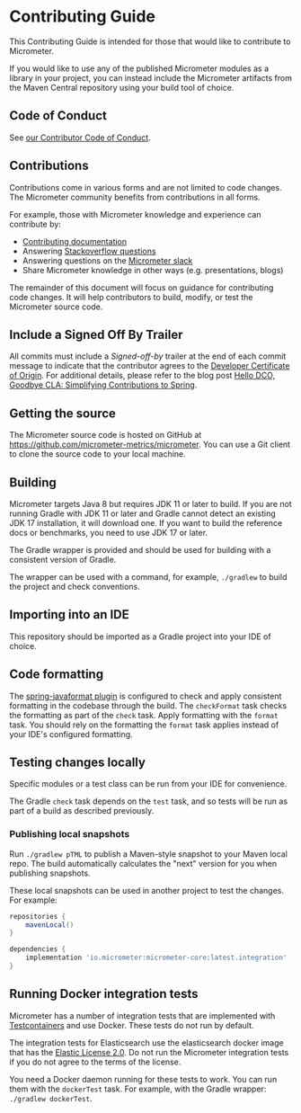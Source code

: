 # Contributing Guide

This Contributing Guide is intended for those that would like to contribute to Micrometer.

If you would like to use any of the published Micrometer modules as a library in your project, you can instead include the Micrometer artifacts from the Maven Central repository using your build tool of choice.

## Code of Conduct

See [our Contributor Code of Conduct](https://github.com/micrometer-metrics/.github/blob/main/CODE_OF_CONDUCT.md).

## Contributions

Contributions come in various forms and are not limited to code changes.
The Micrometer community benefits from contributions in all forms.

For example, those with Micrometer knowledge and experience can contribute by: 
* [Contributing documentation](https://github.com/micrometer-metrics/micrometer/tree/main/docs/)
* Answering [Stackoverflow questions](https://stackoverflow.com/tags/micrometer)
* Answering questions on the [Micrometer slack](https://slack.micrometer.io)
* Share Micrometer knowledge in other ways (e.g. presentations, blogs)

The remainder of this document will focus on guidance for contributing code changes. It will help contributors to build, modify, or test the Micrometer source code.

## Include a Signed Off By Trailer

All commits must include a *Signed-off-by* trailer at the end of each commit message to indicate that the contributor agrees to the [Developer Certificate of Origin](https://developercertificate.org).
For additional details, please refer to the blog post [Hello DCO, Goodbye CLA: Simplifying Contributions to Spring](https://spring.io/blog/2025/01/06/hello-dco-goodbye-cla-simplifying-contributions-to-spring).

## Getting the source

The Micrometer source code is hosted on GitHub at https://github.com/micrometer-metrics/micrometer.
You can use a Git client to clone the source code to your local machine.

## Building

Micrometer targets Java 8 but requires JDK 11 or later to build.
If you are not running Gradle with JDK 11 or later and Gradle cannot detect an existing JDK 17 installation, it will download one.
If you want to build the reference docs or benchmarks, you need to use JDK 17 or later.

The Gradle wrapper is provided and should be used for building with a consistent version of Gradle.

The wrapper can be used with a command, for example, `./gradlew` to build the project and check conventions.

## Importing into an IDE

This repository should be imported as a Gradle project into your IDE of choice.

## Code formatting

The [spring-javaformat plugin](https://github.com/spring-io/spring-javaformat) is configured to check and apply consistent formatting in the codebase through the build.
The `checkFormat` task checks the formatting as part of the `check` task.
Apply formatting with the `format` task.
You should rely on the formatting the `format` task applies instead of your IDE's configured formatting.

## Testing changes locally

Specific modules or a test class can be run from your IDE for convenience.

The Gradle `check` task depends on the `test` task, and so tests will be run as part of a build as described previously.

### Publishing local snapshots

Run `./gradlew pTML` to publish a Maven-style snapshot to your Maven local repo.
The build automatically calculates the "next" version for you when publishing snapshots.

These local snapshots can be used in another project to test the changes. For example:

```groovy
repositories {
    mavenLocal()
}

dependencies {
    implementation 'io.micrometer:micrometer-core:latest.integration'
}
```

## Running Docker integration tests

Micrometer has a number of integration tests that are implemented with [Testcontainers](https://www.testcontainers.org/) and use Docker. These tests do not run by default.

The integration tests for Elasticsearch use the elasticsearch docker image that has the [Elastic License 2.0](https://github.com/elastic/elasticsearch/blob/master/licenses/ELASTIC-LICENSE-2.0.txt).
Do not run the Micrometer integration tests if you do not agree to the terms of the license.

You need a Docker daemon running for these tests to work. You can run them with the `dockerTest` task. For example, with the Gradle wrapper: `./gradlew dockerTest`.
